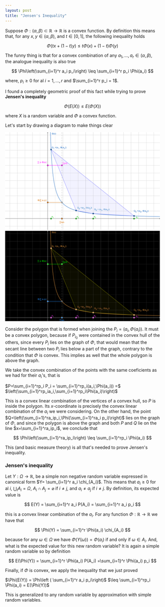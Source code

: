 ```yaml
---
layout: post
title: "Jensen's Inequality"
---
```



Suppose $\Phi:(\alpha,\beta)\subset \mathbb{R} \to \mathbb{R}$ is a convex function. By definition this means that, for any $x,y \in (\alpha,\beta)$, and $t\in [0,1]$, the following inequality holds


$$
\Phi(tx+(1-t)y) \leq t\Phi(x)+(1-t)\Phi(y)
$$


The funny thing is that for a convex combination of any $a_1, \ldots, a_r \in (\alpha, \beta)$, the analogue inequality  is also true


$$
\Phi\left(\sum_{i=1}^r a_i p_i\right) \leq \sum_{i=1}^r p_i \Phi(a_i)
$$


where, $p_i\geq 0$ for al $i=1,\dots, r$ and $\sum_{i=1}^r p_i = 1$. 

I found a completely geometric proof of this fact while trying to prove **Jensen's inequality**


$$
\Phi(E(X)) \leq E(\Phi(X))
$$


where $X$ is a random variable and $\Phi$ a convex function. 

Let's start by drawing a diagram to make things clear

<img src="/pictures/2021-03-31-Jensens-inequality/light.png" class="pic_lightmode">
<img src="/pictures/2021-03-31-Jensens-inequality/dark.png" class="pic_darkmode">

Consider the polygon that is formed when joining the $P_i = (a_i, \Phi(a_i))$. It must be a convex polygon, because if $P_{i_0}$ were contained in the convex hull of the others, since every $P_i$ lies on the graph of $\Phi$, that would mean that the secant line between two $P_i$ lies below a part of the graph, contrary to the condition that $\Phi$ is convex. This implies as well that the whole polygon is above the graph.

We take the convex combination of the points with the same coeficients as we had for their $a_i$'s, that is

$P=\sum_{i=1}^rp_i P_i = \sum_{i=1}^rp_i(a_i,\Phi(a_i)) =$ $\left(\sum_{i=1}^rp_ia_i,\sum_{i=1}^rp_i\Phi(a_i)\right)$


This is a convex linear combination of the vertices of a convex hull, so $P$ is inside the polygon. Its $x$-coordinate is precisely the convex linear combination of the $a_i$ we were considering. On the other hand, the point $Q=\left(\sum_{i=1}^ra_ip_i,\Phi(\sum_{i=1}^ra_i p_i)\right)$ lies on the graph of $\Phi$, and since the polygon is above the graph and both $P$ and $Q$ lie on the line $x=\sum_{i=1}^ra_ip_i$, we conclude that 


$$
\Phi\left(\sum_{i=1}^ra_ip_i\right) \leq \sum_{i=1}^rp_i \Phi(a_i)
$$


This (and basic measure theory) is all that's needed to prove Jensen's inequality.



### Jensen's inequality

Let $Y:\Omega \to\mathbb{R}$, be a simple non negative random variable expressed in canonical form $Y= \sum_{i=1}^r a_i \chi_{A_i}$. This means that $a_i \geq 0$ for al $i$,  $\bigcup_i A_i = \Omega$, $A_i\cap A_j = \varnothing$ if $i\neq j$, and $a_i \neq a_j$ if $i\neq j$. By definition, its expected value is


$$
E(Y) = \sum_{i=1}^r a_i P(A_i) = \sum_{i=1}^r a_i p_i
$$


this is a convex linear combination of the $a_i$. For any function $\Phi:\mathbb{R}\to\mathbb{R}$ we have that


$$
\Phi(Y) = \sum_{i=1}^r \Phi(a_i) \chi_{A_i}
$$


because for any $\omega \in \Omega$ we have $\Phi(Y(\omega)) = \Phi(a_i)$ if and only if $\omega \in A_i$. And, what is the expected value for this new random variable? It is again a simple random variable so by definition


$$
E(\Phi(Y)) = \sum_{i=1}^r \Phi(a_i) P(A_i) =\sum_{i=1}^r \Phi(a_i) p_i
$$

Finally, if $\Phi$ is convex, we apply the inequality that we just proved

$\Phi(E(Y)) = \Phi\left ( \sum_{i=1}^r a_i p_i\right)$ $\leq \sum_{i=1}^rp_i \Phi(a_i) = E(\Phi(Y))$


This is generalized to any random variable by approximation with simple random variables.
